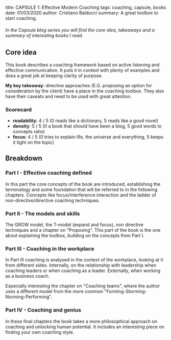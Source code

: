 title: CAPSULE 1: Effective Modern Coaching
tags: coaching, capsule, books
date: 01/03/2020
author: Cristiano Balducci
summary: A great toolbox to start coaching.

###### In the Capsule blog series you will find the core idea, takeaways and a summary of interesting books I read.

## Core idea
This book describes a coaching framework based on active listening and effective communication. It puts it in context with plenty of examples and does a great job at keeping clarity of purpose.

**My key takeaway**: directive approaches (E.G. proposing an option for consideration by the client) have a place in the coaching toolbox. They also have their caveats and need to be used with great attention. 

### Scorecard
* **readability**: 4 / 5 (0 reads like a dictionary, 5 reads like a good novel)
* **density**: 5 / 5 (0 a book that should have been a blog, 5 good words to concepts ratio)
* **focus**: 4 / 5 (0 tries to explain life, the universe and everything, 5 keeps it tight on the topic)

## Breakdown
### Part I - Effective coaching defined
In this part the core concepts of the book are introduced, establishing the terminology and some foundation that will be referred to in the following chapters. Concepts like focus/interference interaction and the ladder of non-directive/directive coaching techniques.

### Part II - The models and skills
The GROW model, the T-model (expand and focus), non directive techniques and a chapter on "Proposing". This part of the book is the one about explaining the toolbox, building on the concepts from Part I.

### Part III - Coaching in the workplace
In Part III coaching is analysed in the context of the workplace, looking at it from different sides. Internally, on the relationship with leadership when coaching leaders or when coaching as a leader. Externally, when working as a business coach. 

Especially interesting the chapter on "Coaching teams", where the author uses a different model from the more common "Forming-Storming-Norming-Performing".

### Part IV - Coaching and genius 
In these final chapters the book takes a more philosophical approach on coaching and unlocking human potential. It includes an interesting piece on finding your own coaching style.
